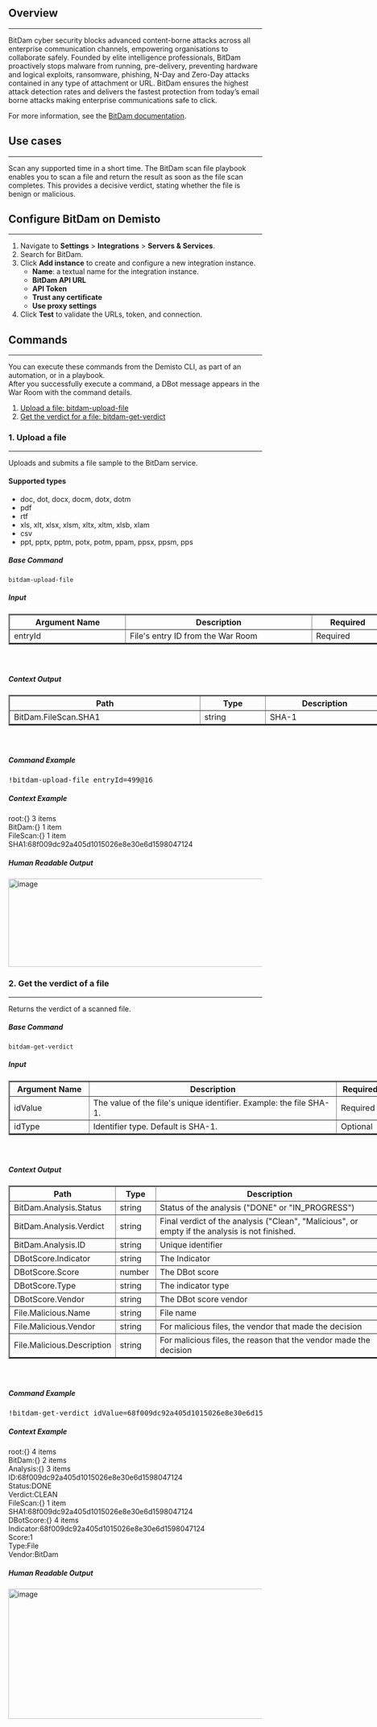 <h2>Overview</h2>
<hr>
<p>BitDam cyber security blocks advanced content-borne attacks across all enterprise communication channels, empowering organisations to collaborate safely. Founded by elite intelligence professionals, BitDam proactively stops malware from running, pre-delivery, preventing hardware and logical exploits, ransomware, phishing, N-Day and Zero-Day attacks contained in any type of attachment or URL. BitDam ensures the highest attack detection rates and delivers the fastest protection from today’s email borne attacks making enterprise communications safe to click.</p>
<p>For more information, see the <a href="https://cloud.bitdam.com/api/v1.0/ui/" target="_blank" rel="noopener">BitDam documentation</a>.</p>
<h2>Use cases</h2>
<hr>
<p>Scan any supported time in a short time. The BitDam scan file playbook enables you to scan a file and return the result as soon as the file scan completes. This provides a decisive verdict, stating whether the file is benign or malicious.</p>
<h2>Configure BitDam on Demisto</h2>
<hr>
<ol>
<li>Navigate to <strong>Settings</strong> &gt; <strong>Integrations</strong> &gt; <strong>Servers &amp; Services</strong>.</li>
<li>Search for BitDam.</li>
<li>Click <strong>Add instance</strong> to create and configure a new integration instance.<br>
<ul>
<li>
<strong>Name</strong>: a textual name for the integration instance.</li>
<li><strong>BitDam API URL</strong></li>
<li><strong>API Token</strong></li>
<li><strong>Trust any certificate</strong></li>
<li><strong>Use proxy settings</strong></li>
</ul>
</li>
<li>Click <strong>Test</strong> to validate the URLs, token, and connection.</li>
</ol>
<h2>Commands</h2>
<hr>
<p>You can execute these commands from the Demisto CLI, as part of an automation, or in a playbook.<br>After you successfully execute a command, a DBot message appears in the War Room with the command details.</p>
<ol>
<li><a href="#h_92944668351540898353940">Upload a file: bitdam-upload-file</a></li>
<li><a href="#h_56122540381540898358695">Get the verdict for a file: bitdam-get-verdict</a></li>
</ol>
<h3 id="h_92944668351540898353940">1. Upload a file</h3>
<hr>
<p>Uploads and submits a file sample to the BitDam service.</p>
<h4>Supported types</h4>
<ul>
<li>doc, dot, docx, docm, dotx, dotm</li>
<li>pdf</li>
<li>rtf</li>
<li>xls, xlt, xlsx, xlsm, xltx, xltm, xlsb, xlam</li>
<li>csv</li>
<li>ppt, pptx, pptm, potx, potm, ppam, ppsx, ppsm, pps</li>
</ul>
<h5>Base Command</h5>
<pre><code>bitdam-upload-file</code></pre>
<h5>Input</h5>
<table style="width: 748px;" border="2" cellpadding="6">
<thead>
<tr>
<th style="width: 218px;"><strong>Argument Name</strong></th>
<th style="width: 362px;"><strong>Description</strong></th>
<th style="width: 128px;"><strong>Required</strong></th>
</tr>
</thead>
<tbody>
<tr>
<td style="width: 218px;">entryId</td>
<td style="width: 362px;">File's entry ID from the War Room</td>
<td style="width: 128px;">Required</td>
</tr>
</tbody>
</table>
<h5> </h5>
<h5>Context Output</h5>
<table style="width: 748px;" border="2" cellpadding="6">
<thead>
<tr>
<th style="width: 369px;"><strong>Path</strong></th>
<th style="width: 116px;"><strong>Type</strong></th>
<th style="width: 223px;"><strong>Description</strong></th>
</tr>
</thead>
<tbody>
<tr>
<td style="width: 369px;">BitDam.FileScan.SHA1</td>
<td style="width: 116px;">string</td>
<td style="width: 223px;">SHA-1</td>
</tr>
</tbody>
</table>
<h5> </h5>
<h5>Command Example</h5>
<pre>!bitdam-upload-file entryId=499@16</pre>
<h5>Context Example</h5>
<p>root:{} 3 items<br>BitDam:{} 1 item<br>FileScan:{} 1 item<br>SHA1:68f009dc92a405d1015026e8e30e6d1598047124</p>
<h5>Human Readable Output</h5>
<p><a href="https://user-images.githubusercontent.com/12241410/47354978-daf39580-d6c8-11e8-9b26-7919dbdc7d4a.png" target="_blank" rel="noopener noreferrer"><img src="https://user-images.githubusercontent.com/12241410/47354978-daf39580-d6c8-11e8-9b26-7919dbdc7d4a.png" alt="image" width="751" height="175"></a></p>
<h3 id="h_56122540381540898358695">2. Get the verdict of a file</h3>
<hr>
<p>Returns the verdict of a scanned file.</p>
<h5>Base Command</h5>
<pre><code>bitdam-get-verdict</code></pre>
<h5>Input</h5>
<table style="width: 748px;" border="2" cellpadding="6">
<thead>
<tr>
<th style="width: 143px;"><strong>Argument Name</strong></th>
<th style="width: 488px;"><strong>Description</strong></th>
<th style="width: 77px;"><strong>Required</strong></th>
</tr>
</thead>
<tbody>
<tr>
<td style="width: 143px;">idValue</td>
<td style="width: 488px;">The value of the file's unique identifier. Example: the file SHA-1.</td>
<td style="width: 77px;">Required</td>
</tr>
<tr>
<td style="width: 143px;">idType</td>
<td style="width: 488px;">Identifier type. Default is SHA-1.</td>
<td style="width: 77px;">Optional</td>
</tr>
</tbody>
</table>
<h5> </h5>
<h5>Context Output</h5>
<table style="width: 748px;" border="2" cellpadding="6">
<thead>
<tr>
<th style="width: 169px;"><strong>Path</strong></th>
<th style="width: 63px;"><strong>Type</strong></th>
<th style="width: 476px;"><strong>Description</strong></th>
</tr>
</thead>
<tbody>
<tr>
<td style="width: 169px;">BitDam.Analysis.Status</td>
<td style="width: 63px;">string</td>
<td style="width: 476px;">Status of the analysis ("DONE" or "IN_PROGRESS")</td>
</tr>
<tr>
<td style="width: 169px;">BitDam.Analysis.Verdict</td>
<td style="width: 63px;">string</td>
<td style="width: 476px;">Final verdict of the analysis ("Clean", "Malicious", or empty if the analysis is not finished.</td>
</tr>
<tr>
<td style="width: 169px;">BitDam.Analysis.ID</td>
<td style="width: 63px;">string</td>
<td style="width: 476px;">Unique identifier</td>
</tr>
<tr>
<td style="width: 169px;">DBotScore.Indicator</td>
<td style="width: 63px;">string</td>
<td style="width: 476px;">The Indicator</td>
</tr>
<tr>
<td style="width: 169px;">DBotScore.Score</td>
<td style="width: 63px;">number</td>
<td style="width: 476px;">The DBot score</td>
</tr>
<tr>
<td style="width: 169px;">DBotScore.Type</td>
<td style="width: 63px;">string</td>
<td style="width: 476px;">The indicator type</td>
</tr>
<tr>
<td style="width: 169px;">DBotScore.Vendor</td>
<td style="width: 63px;">string</td>
<td style="width: 476px;">The DBot score vendor</td>
</tr>
<tr>
<td style="width: 169px;">File.Malicious.Name</td>
<td style="width: 63px;">string</td>
<td style="width: 476px;">File name</td>
</tr>
<tr>
<td style="width: 169px;">File.Malicious.Vendor</td>
<td style="width: 63px;">string</td>
<td style="width: 476px;">For malicious files, the vendor that made the decision</td>
</tr>
<tr>
<td style="width: 169px;">File.Malicious.Description</td>
<td style="width: 63px;">string</td>
<td style="width: 476px;">For malicious files, the reason that the vendor made the decision</td>
</tr>
</tbody>
</table>
<h5> </h5>
<h5>Command Example</h5>
<pre>!bitdam-get-verdict idValue=68f009dc92a405d1015026e8e30e6d1598047124</pre>
<h5>Context Example</h5>
<p>root:{} 4 items<br>BitDam:{} 2 items<br>Analysis:{} 3 items<br>ID:68f009dc92a405d1015026e8e30e6d1598047124<br>Status:DONE<br>Verdict:CLEAN<br>FileScan:{} 1 item<br>SHA1:68f009dc92a405d1015026e8e30e6d1598047124<br>DBotScore:{} 4 items<br>Indicator:68f009dc92a405d1015026e8e30e6d1598047124<br>Score:1<br>Type:File<br>Vendor:BitDam</p>
<h5>Human Readable Output</h5>
<p><a href="https://user-images.githubusercontent.com/12241410/47355146-4473a400-d6c9-11e8-8ded-a3f99e31ddb7.png" target="_blank" rel="noopener noreferrer"><img src="https://user-images.githubusercontent.com/12241410/47355146-4473a400-d6c9-11e8-8ded-a3f99e31ddb7.png" alt="image" width="752" height="258"></a></p>